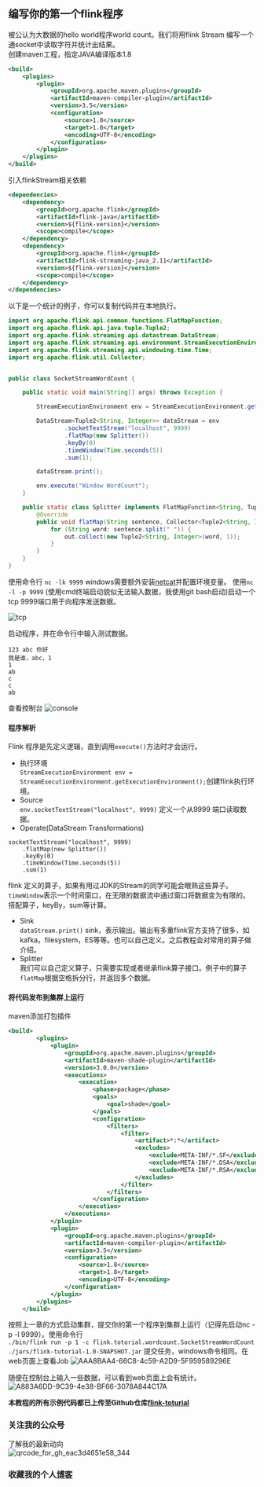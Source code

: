 ## 编写你的第一个flink程序  
被公认为大数据的hello world程序world count。我们将用flink Stream 编写一个通socket中读取字符并统计出结果。  
创建maven工程，指定JAVA编译版本1.8
```xml
<build>
    <plugins>
        <plugin>
            <groupId>org.apache.maven.plugins</groupId>
            <artifactId>maven-compiler-plugin</artifactId>
            <version>3.5</version>
            <configuration>
                <source>1.8</source>
                <target>1.8</target>
                <encoding>UTF-8</encoding>
            </configuration>
        </plugin>
    </plugins>
</build>
```
引入flinkStream相关依赖
```xml
<dependencies>
    <dependency>
        <groupId>org.apache.flink</groupId>
        <artifactId>flink-java</artifactId>
        <version>${flink-version}</version>
        <scope>compile</scope>
    </dependency>
    <dependency>
        <groupId>org.apache.flink</groupId>
        <artifactId>flink-streaming-java_2.11</artifactId>
        <version>${flink-version}</version>
        <scope>compile</scope>
    </dependency>
</dependencies>
```
以下是一个统计的例子，你可以复制代码并在本地执行。
```java
import org.apache.flink.api.common.functions.FlatMapFunction;
import org.apache.flink.api.java.tuple.Tuple2;
import org.apache.flink.streaming.api.datastream.DataStream;
import org.apache.flink.streaming.api.environment.StreamExecutionEnvironment;
import org.apache.flink.streaming.api.windowing.time.Time;
import org.apache.flink.util.Collector;


public class SocketStreamWordCount {

    public static void main(String[] args) throws Exception {

        StreamExecutionEnvironment env = StreamExecutionEnvironment.getExecutionEnvironment();

        DataStream<Tuple2<String, Integer>> dataStream = env
                .socketTextStream("localhost", 9999)
                .flatMap(new Splitter())
                .keyBy(0)
                .timeWindow(Time.seconds(5))
                .sum(1);

        dataStream.print();

        env.execute("Window WordCount");
    }

    public static class Splitter implements FlatMapFunction<String, Tuple2<String, Integer>> {
        @Override
        public void flatMap(String sentence, Collector<Tuple2<String, Integer>> out) throws Exception {
            for (String word: sentence.split(" ")) {
                out.collect(new Tuple2<String, Integer>(word, 1));
            }
        }
    }
}
```
使用命令行
`nc -lk 9999` windows需要额外安装[netcat](https://eternallybored.org/misc/netcat/netcat-win32-1.12.zip)并配置环境变量。 使用`nc -l -p 9999` (使用cmd终端启动貌似无法输入数据，我使用git bash启动)启动一个tcp 9999端口用于向程序发送数据。

![tcp](http://lgwen.cn/upload/2019/11/tcp-cea65fe553cf46338ceec74223a97e75.png)

启动程序，并在命令行中输入测试数据。
```
123 abc 你好
我是谁，abc，1
1
ab
c
c
ab
```
查看控制台
![console](http://lgwen.cn/upload/2019/11/console-e0e5164ecb16484f899989d61c22d493.png)

#### 程序解析
Flink 程序是先定义逻辑，直到调用`execute()`方法时才会运行。
* 执行环境  
`StreamExecutionEnvironment env = StreamExecutionEnvironment.getExecutionEnvironment();`创建flink执行环境。
* Source  
`env.socketTextStream("localhost", 9999)` 定义一个从9999 端口读取数据。
* Operate(DataStream Transformations)
```
socketTextStream("localhost", 9999)
    .flatMap(new Splitter())
    .keyBy(0)
    .timeWindow(Time.seconds(5))
    .sum(1)
```
flink 定义的算子，如果有用过JDK的Stream的同学可能会眼熟这些算子。`timeWindow`表示一个时间窗口，在无限的数据流中通过窗口将数据变为有限的。搭配算子，keyBy，sum等计算。
* Sink  
`dataStream.print()` sink，表示输出。输出有多重flink官方支持了很多，如kafka，filesystem，ES等等。也可以自己定义。之后教程会对常用的算子做介绍。
* Splitter  
我们可以自己定义算子，只需要实现或者继承flink算子接口。例子中的算子`flatMap`根据空格拆分行，并返回多个数据。

#### 将代码发布到集群上运行
maven添加打包插件
```xml
<build>
        <plugins>
            <plugin>
                <groupId>org.apache.maven.plugins</groupId>
                <artifactId>maven-shade-plugin</artifactId>
                <version>3.0.0</version>
                <executions>
                    <execution>
                        <phase>package</phase>
                        <goals>
                            <goal>shade</goal>
                        </goals>
                        <configuration>
                            <filters>
                                <filter>
                                    <artifact>*:*</artifact>
                                    <excludes>
                                        <exclude>META-INF/*.SF</exclude>
                                        <exclude>META-INF/*.DSA</exclude>
                                        <exclude>META-INF/*.RSA</exclude>
                                    </excludes>
                                </filter>
                            </filters>
                        </configuration>
                    </execution>
                </executions>
            </plugin>
            <plugin>
                <groupId>org.apache.maven.plugins</groupId>
                <artifactId>maven-compiler-plugin</artifactId>
                <version>3.5</version>
                <configuration>
                    <source>1.8</source>
                    <target>1.8</target>
                    <encoding>UTF-8</encoding>
                </configuration>
            </plugin>
        </plugins>
    </build>
```
按照上一章的方式启动集群，提交你的第一个程序到集群上运行（记得先启动nc -p -l 9999）。使用命令行  
`./bin/flink run -p 1 -c flink.totorial.wordcount.SocketStreamWordCount ./jars/flink-tutorial-1.0-SNAPSHOT.jar` 提交任务，windows命令相同。在web页面上查看Job
![AAA8BAA4-66C8-4c59-A2D9-5F959589296E](http://lgwen.cn/upload/2019/11/AAA8BAA4-66C8-4c59-A2D9-5F959589296E-13871ba4877d4aa9a281f991b61c1e74.png)

随便在控制台上输入一些数据，可以看到web页面上会有统计。
![A883A6DD-9C39-4e38-BF66-3078A844C17A](http://lgwen.cn/upload/2019/11/A883A6DD-9C39-4e38-BF66-3078A844C17A-ed8aa51d4df04a1999468d797185e9fe.png)


**本教程的所有示例代码都已上传至Github仓库[flink-toturial](https://github.com/LululuAlu/flink-extend)**

### 关注我的公众号
了解我的最新动向  
![qrcode_for_gh_eac3d4651e58_344](http://qiniu.lgwen.cn/wechat/qrcode_for_gh_eac3d4651e58_344-416a7124e3704fdf96d24e5c87246e86.jpg)
### 收藏我的个人[博客](http://lgwen.cn)

